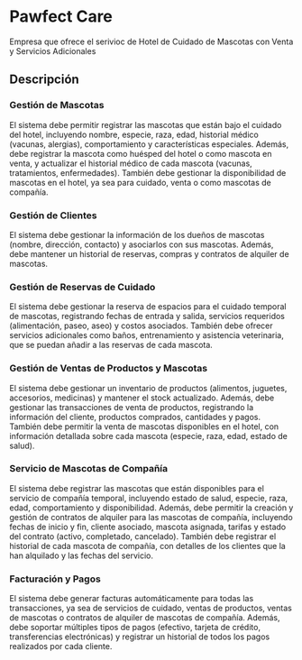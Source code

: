 # Pawfect Care
Empresa que ofrece el serivioc de Hotel de Cuidado de Mascotas con Venta y Servicios Adicionales

## Descripción
### Gestión de Mascotas
El sistema debe permitir registrar las mascotas que están bajo el cuidado del hotel, incluyendo nombre, especie, raza, edad, historial médico (vacunas, alergias), comportamiento y características especiales. Además, debe registrar la mascota como huésped del hotel o como mascota en venta, y actualizar el historial médico de cada mascota (vacunas, tratamientos, enfermedades). También debe gestionar la disponibilidad de mascotas en el hotel, ya sea para cuidado, venta o como mascotas de compañía.

### Gestión de Clientes
El sistema debe gestionar la información de los dueños de mascotas (nombre, dirección, contacto) y asociarlos con sus mascotas. Además, debe mantener un historial de reservas, compras y contratos de alquiler de mascotas.

### Gestión de Reservas de Cuidado
El sistema debe gestionar la reserva de espacios para el cuidado temporal de mascotas, registrando fechas de entrada y salida, servicios requeridos (alimentación, paseo, aseo) y costos asociados. También debe ofrecer servicios adicionales como baños, entrenamiento y asistencia veterinaria, que se puedan añadir a las reservas de cada mascota.

### Gestión de Ventas de Productos y Mascotas
El sistema debe gestionar un inventario de productos (alimentos, juguetes, accesorios, medicinas) y mantener el stock actualizado. Además, debe gestionar las transacciones de venta de productos, registrando la información del cliente, productos comprados, cantidades y pagos. También debe permitir la venta de mascotas disponibles en el hotel, con información detallada sobre cada mascota (especie, raza, edad, estado de salud).

### Servicio de Mascotas de Compañía
El sistema debe registrar las mascotas que están disponibles para el servicio de compañía temporal, incluyendo estado de salud, especie, raza, edad, comportamiento y disponibilidad. Además, debe permitir la creación y gestión de contratos de alquiler para las mascotas de compañía, incluyendo fechas de inicio y fin, cliente asociado, mascota asignada, tarifas y estado del contrato (activo, completado, cancelado). También debe registrar el historial de cada mascota de compañía, con detalles de los clientes que la han alquilado y las fechas del servicio.

### Facturación y Pagos
El sistema debe generar facturas automáticamente para todas las transacciones, ya sea de servicios de cuidado, ventas de productos, ventas de mascotas o contratos de alquiler de mascotas de compañía. Además, debe soportar múltiples tipos de pagos (efectivo, tarjeta de crédito, transferencias electrónicas) y registrar un historial de todos los pagos realizados por cada cliente.
